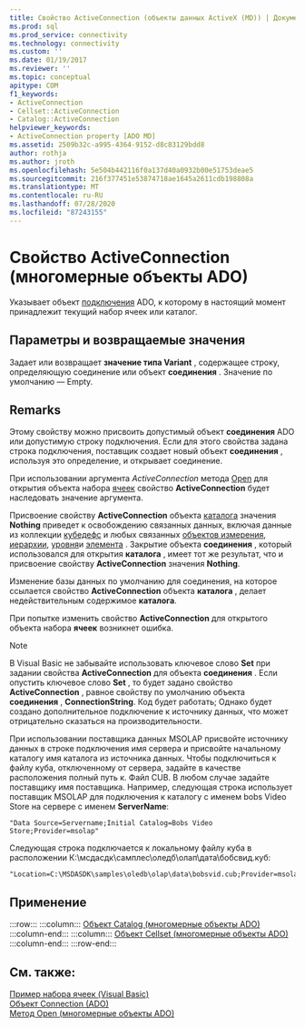 ```yaml
---
title: Свойство ActiveConnection (объекты данных ActiveX (MD)) | Документация Майкрософт
ms.prod: sql
ms.prod_service: connectivity
ms.technology: connectivity
ms.custom: ''
ms.date: 01/19/2017
ms.reviewer: ''
ms.topic: conceptual
apitype: COM
f1_keywords:
- ActiveConnection
- Cellset::ActiveConnection
- Catalog::ActiveConnection
helpviewer_keywords:
- ActiveConnection property [ADO MD]
ms.assetid: 2509b32c-a995-4364-9152-d8c83129bdd8
author: rothja
ms.author: jroth
ms.openlocfilehash: 5e504b442116f0a137d40a0932b00e51753deae5
ms.sourcegitcommit: 216f377451e53874718ae1645a2611cdb198808a
ms.translationtype: MT
ms.contentlocale: ru-RU
ms.lasthandoff: 07/28/2020
ms.locfileid: "87243155"
---
```

# <a name="activeconnection-property-ado-md"></a>Свойство ActiveConnection (многомерные объекты ADO)
Указывает объект [подключения](../../../ado/reference/ado-api/connection-object-ado.md) ADO, к которому в настоящий момент принадлежит текущий набор ячеек или каталог.  
  
## <a name="settings-and-return-values"></a>Параметры и возвращаемые значения  
 Задает или возвращает **значение типа Variant** , содержащее строку, определяющую соединение или объект **соединения** . Значение по умолчанию — Empty.  
  
## <a name="remarks"></a>Remarks  
 Этому свойству можно присвоить допустимый объект **соединения** ADO или допустимую строку подключения. Если для этого свойства задана строка подключения, поставщик создает новый объект **соединения** , используя это определение, и открывает соединение.  
  
 При использовании аргумента *ActiveConnection* метода [Open](../../../ado/reference/ado-md-api/open-method-ado-md.md) для открытия объекта набора [ячеек](../../../ado/reference/ado-md-api/cellset-object-ado-md.md) свойство **ActiveConnection** будет наследовать значение аргумента.  
  
 Присвоение свойству **ActiveConnection** объекта [каталога](../../../ado/reference/ado-md-api/catalog-object-ado-md.md) значения **Nothing** приведет к освобождению связанных данных, включая данные из коллекции [кубедефс](../../../ado/reference/ado-md-api/cubedefs-collection-ado-md.md) и любых связанных [объектов измерения](../../../ado/reference/ado-md-api/dimension-object-ado-md.md), [иерархии](../../../ado/reference/ado-md-api/hierarchy-object-ado-md.md), [уровня](../../../ado/reference/ado-md-api/level-object-ado-md.md)и [элемента](../../../ado/reference/ado-md-api/member-object-ado-md.md) . Закрытие объекта **соединения** , который использовался для открытия **каталога** , имеет тот же результат, что и присвоение свойству **ActiveConnection** значения **Nothing**.  
  
 Изменение базы данных по умолчанию для соединения, на которое ссылается свойство **ActiveConnection** объекта **каталога** , делает недействительным содержимое **каталога**.  
  
 При попытке изменить свойство **ActiveConnection** для открытого объекта набора **ячеек** возникнет ошибка.  
  
> [!NOTE]
>  В Visual Basic не забывайте использовать ключевое слово **Set** при задании свойства **ActiveConnection** для объекта **соединения** . Если опустить ключевое слово **Set** , то будет задано свойство **ActiveConnection** , равное свойству по умолчанию объекта **соединения** , **ConnectionString**. Код будет работать; Однако будет создано дополнительное подключение к источнику данных, что может отрицательно сказаться на производительности.  
  
 При использовании поставщика данных MSOLAP присвойте источнику данных в строке подключения имя сервера и присвойте начальному каталогу имя каталога из источника данных. Чтобы подключиться к файлу куба, отключенному от сервера, задайте в качестве расположения полный путь к. Файл CUB. В любом случае задайте поставщику имя поставщика. Например, следующая строка использует поставщик MSOLAP для подключения к каталогу с именем bobs Video Store на сервере с именем **ServerName**:  
  
```  
"Data Source=Servername;Initial Catalog=Bobs Video Store;Provider=msolap"  
```  
  
 Следующая строка подключается к локальному файлу куба в расположении К:\мсдасдк\самплес\оледб\олап\дата\бобсвид.куб:  
  
```  
"Location=C:\MSDASDK\samples\oledb\olap\data\bobsvid.cub;Provider=msolap"  
```  
  
## <a name="applies-to"></a>Применение  

:::row:::
    :::column:::
        [Объект Catalog (многомерные объекты ADO)](../../../ado/reference/ado-md-api/catalog-object-ado-md.md)  
    :::column-end:::
    :::column:::
        [Объект Cellset (многомерные объекты ADO)](../../../ado/reference/ado-md-api/cellset-object-ado-md.md)  
    :::column-end:::
:::row-end:::

## <a name="see-also"></a>См. также:  
 [Пример набора ячеек (Visual Basic)](../../../ado/reference/ado-md-api/cellset-example-vb.md)   
 [Объект Connection (ADO)](../../../ado/reference/ado-api/connection-object-ado.md)   
 [Метод Open (многомерные объекты ADO)](../../../ado/reference/ado-md-api/open-method-ado-md.md)
